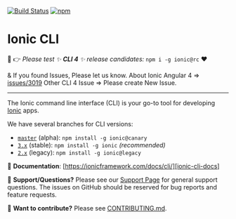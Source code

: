 [![Build Status][circle-badge]][circle-badge-url]
[![npm][npm-badge]][npm-badge-url]

# Ionic CLI

:wave: :point_right: *Please test :sparkles: **CLI 4** :sparkles: release candidates:* `npm i -g ionic@rc` :heart:

& If you found Issues, Please let us know. 
About Ionic Angular 4 => [issues/3019](https://github.com/ionic-team/ionic-cli/issues/3019)
Other CLI 4 Issue => Please create New Issue.

---

The Ionic command line interface (CLI) is your go-to tool for developing
[Ionic][ionic-homepage] apps.

We have several branches for CLI versions:

* [`master`](https://github.com/ionic-team/ionic-cli) (alpha): `npm install
  -g ionic@canary`
* [`3.x`](https://github.com/ionic-team/ionic-cli/tree/3.x) (stable): `npm
  install -g ionic` *(recommended)*
* [`2.x`](https://github.com/ionic-team/ionic-cli/tree/2.x) (legacy): `npm
  install -g ionic@legacy`

:book: **Documentation**:
[https://ionicframework.com/docs/cli/][ionic-cli-docs]

:mega: **Support/Questions?** Please see our [Support Page][ionic-support] for
general support questions. The issues on GitHub should be reserved for bug
reports and feature requests.

:sparkling_heart: **Want to contribute?** Please see
[CONTRIBUTING.md](https://github.com/ionic-team/ionic-cli/blob/master/CONTRIBUTING.md).


[ionic-homepage]: https://ionicframework.com
[ionic-docs]: https://ionicframework.com/docs
[ionic-cli-docs]: https://ionicframework.com/docs/cli/
[ionic-support]: https://ionicframework.com/support

[circle-badge]: https://circleci.com/gh/ionic-team/ionic-cli.svg?style=shield
[circle-badge-url]: https://circleci.com/gh/ionic-team/ionic-cli
[npm-badge]: https://img.shields.io/npm/v/ionic.svg
[npm-badge-url]: https://www.npmjs.com/package/ionic
